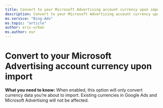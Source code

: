 ```yaml
---
title: Convert to your Microsoft Advertising account currency upon import
description: Convert to your Microsoft Advertising account currency upon import
ms.service: "Bing-Ads"
ms.topic: "article"
author: eric-urban
ms.author: eur
---
```


# Convert to your Microsoft Advertising account currency upon import

**What you need to know:** When enabled, this option will only convert currency data you’re about to import. Existing currencies in Google Ads and Microsoft Advertising will not be affected.


